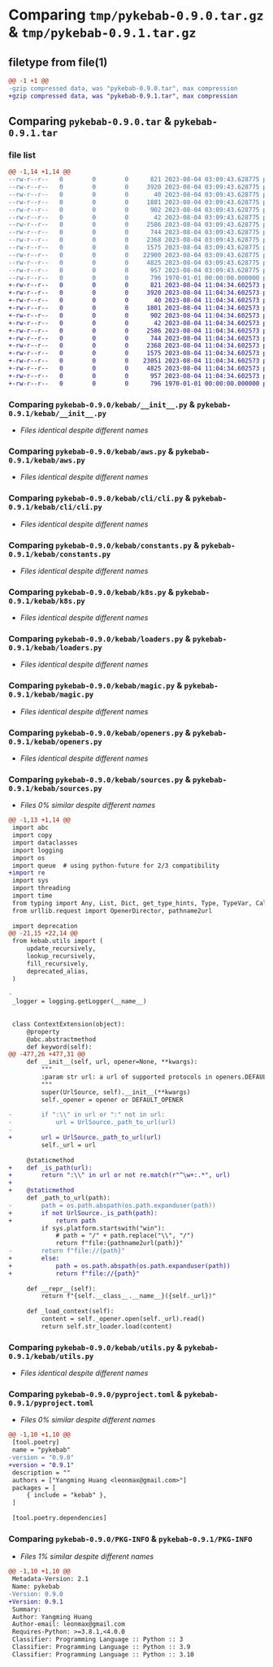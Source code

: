 # Comparing `tmp/pykebab-0.9.0.tar.gz` & `tmp/pykebab-0.9.1.tar.gz`

## filetype from file(1)

```diff
@@ -1 +1 @@
-gzip compressed data, was "pykebab-0.9.0.tar", max compression
+gzip compressed data, was "pykebab-0.9.1.tar", max compression
```

## Comparing `pykebab-0.9.0.tar` & `pykebab-0.9.1.tar`

### file list

```diff
@@ -1,14 +1,14 @@
--rw-r--r--   0        0        0      821 2023-08-04 03:09:43.628775 pykebab-0.9.0/kebab/__init__.py
--rw-r--r--   0        0        0     3920 2023-08-04 03:09:43.628775 pykebab-0.9.0/kebab/aws.py
--rw-r--r--   0        0        0       40 2023-08-04 03:09:43.628775 pykebab-0.9.0/kebab/cli/__init__.py
--rw-r--r--   0        0        0     1801 2023-08-04 03:09:43.628775 pykebab-0.9.0/kebab/cli/cli.py
--rw-r--r--   0        0        0      902 2023-08-04 03:09:43.628775 pykebab-0.9.0/kebab/constants.py
--rw-r--r--   0        0        0       42 2023-08-04 03:09:43.628775 pykebab-0.9.0/kebab/exceptions.py
--rw-r--r--   0        0        0     2586 2023-08-04 03:09:43.628775 pykebab-0.9.0/kebab/k8s.py
--rw-r--r--   0        0        0      744 2023-08-04 03:09:43.628775 pykebab-0.9.0/kebab/loaders.py
--rw-r--r--   0        0        0     2368 2023-08-04 03:09:43.628775 pykebab-0.9.0/kebab/magic.py
--rw-r--r--   0        0        0     1575 2023-08-04 03:09:43.628775 pykebab-0.9.0/kebab/openers.py
--rw-r--r--   0        0        0    22900 2023-08-04 03:09:43.628775 pykebab-0.9.0/kebab/sources.py
--rw-r--r--   0        0        0     4825 2023-08-04 03:09:43.628775 pykebab-0.9.0/kebab/utils.py
--rw-r--r--   0        0        0      957 2023-08-04 03:09:43.628775 pykebab-0.9.0/pyproject.toml
--rw-r--r--   0        0        0      796 1970-01-01 00:00:00.000000 pykebab-0.9.0/PKG-INFO
+-rw-r--r--   0        0        0      821 2023-08-04 11:04:34.602573 pykebab-0.9.1/kebab/__init__.py
+-rw-r--r--   0        0        0     3920 2023-08-04 11:04:34.602573 pykebab-0.9.1/kebab/aws.py
+-rw-r--r--   0        0        0       40 2023-08-04 11:04:34.602573 pykebab-0.9.1/kebab/cli/__init__.py
+-rw-r--r--   0        0        0     1801 2023-08-04 11:04:34.602573 pykebab-0.9.1/kebab/cli/cli.py
+-rw-r--r--   0        0        0      902 2023-08-04 11:04:34.602573 pykebab-0.9.1/kebab/constants.py
+-rw-r--r--   0        0        0       42 2023-08-04 11:04:34.602573 pykebab-0.9.1/kebab/exceptions.py
+-rw-r--r--   0        0        0     2586 2023-08-04 11:04:34.602573 pykebab-0.9.1/kebab/k8s.py
+-rw-r--r--   0        0        0      744 2023-08-04 11:04:34.602573 pykebab-0.9.1/kebab/loaders.py
+-rw-r--r--   0        0        0     2368 2023-08-04 11:04:34.602573 pykebab-0.9.1/kebab/magic.py
+-rw-r--r--   0        0        0     1575 2023-08-04 11:04:34.602573 pykebab-0.9.1/kebab/openers.py
+-rw-r--r--   0        0        0    23051 2023-08-04 11:04:34.602573 pykebab-0.9.1/kebab/sources.py
+-rw-r--r--   0        0        0     4825 2023-08-04 11:04:34.602573 pykebab-0.9.1/kebab/utils.py
+-rw-r--r--   0        0        0      957 2023-08-04 11:04:34.602573 pykebab-0.9.1/pyproject.toml
+-rw-r--r--   0        0        0      796 1970-01-01 00:00:00.000000 pykebab-0.9.1/PKG-INFO
```

### Comparing `pykebab-0.9.0/kebab/__init__.py` & `pykebab-0.9.1/kebab/__init__.py`

 * *Files identical despite different names*

### Comparing `pykebab-0.9.0/kebab/aws.py` & `pykebab-0.9.1/kebab/aws.py`

 * *Files identical despite different names*

### Comparing `pykebab-0.9.0/kebab/cli/cli.py` & `pykebab-0.9.1/kebab/cli/cli.py`

 * *Files identical despite different names*

### Comparing `pykebab-0.9.0/kebab/constants.py` & `pykebab-0.9.1/kebab/constants.py`

 * *Files identical despite different names*

### Comparing `pykebab-0.9.0/kebab/k8s.py` & `pykebab-0.9.1/kebab/k8s.py`

 * *Files identical despite different names*

### Comparing `pykebab-0.9.0/kebab/loaders.py` & `pykebab-0.9.1/kebab/loaders.py`

 * *Files identical despite different names*

### Comparing `pykebab-0.9.0/kebab/magic.py` & `pykebab-0.9.1/kebab/magic.py`

 * *Files identical despite different names*

### Comparing `pykebab-0.9.0/kebab/openers.py` & `pykebab-0.9.1/kebab/openers.py`

 * *Files identical despite different names*

### Comparing `pykebab-0.9.0/kebab/sources.py` & `pykebab-0.9.1/kebab/sources.py`

 * *Files 0% similar despite different names*

```diff
@@ -1,13 +1,14 @@
 import abc
 import copy
 import dataclasses
 import logging
 import os
 import queue  # using python-future for 2/3 compatibility
+import re
 import sys
 import threading
 import time
 from typing import Any, List, Dict, get_type_hints, Type, TypeVar, Callable
 from urllib.request import OpenerDirector, pathname2url
 
 import deprecation
@@ -21,15 +22,14 @@
 from kebab.utils import (
     update_recursively,
     lookup_recursively,
     fill_recursively,
     deprecated_alias,
 )
 
-
 _logger = logging.getLogger(__name__)
 
 
 class ContextExtension(object):
     @property
     @abc.abstractmethod
     def keyword(self):
@@ -477,26 +477,31 @@
     def __init__(self, url, opener=None, **kwargs):
         """
         :param str url: a url of supported protocols in openers.DEFAULT_OPENER
         """
         super(UrlSource, self).__init__(**kwargs)
         self._opener = opener or DEFAULT_OPENER
 
-        if ":\\" in url or ":" not in url:
-            url = UrlSource._path_to_url(url)
-
+        url = UrlSource._path_to_url(url)
         self._url = url
 
     @staticmethod
+    def _is_path(url):
+        return ":\\" in url or not re.match(r"^\w+:.*", url)
+
+    @staticmethod
     def _path_to_url(path):
-        path = os.path.abspath(os.path.expanduser(path))
+        if not UrlSource._is_path(path):
+            return path
         if sys.platform.startswith("win"):
             # path = "/" + path.replace("\\", "/")
             return f"file:{pathname2url(path)}"
-        return f"file://{path}"
+        else:
+            path = os.path.abspath(os.path.expanduser(path))
+            return f"file://{path}"
 
     def __repr__(self):
         return f"{self.__class__.__name__}({self._url})"
 
     def _load_context(self):
         content = self._opener.open(self._url).read()
         return self.str_loader.load(content)
```

### Comparing `pykebab-0.9.0/kebab/utils.py` & `pykebab-0.9.1/kebab/utils.py`

 * *Files identical despite different names*

### Comparing `pykebab-0.9.0/pyproject.toml` & `pykebab-0.9.1/pyproject.toml`

 * *Files 0% similar despite different names*

```diff
@@ -1,10 +1,10 @@
 [tool.poetry]
 name = "pykebab"
-version = "0.9.0"
+version = "0.9.1"
 description = ""
 authors = ["Yangming Huang <leonmax@gmail.com>"]
 packages = [
     { include = "kebab" },
 ]
 
 [tool.poetry.dependencies]
```

### Comparing `pykebab-0.9.0/PKG-INFO` & `pykebab-0.9.1/PKG-INFO`

 * *Files 1% similar despite different names*

```diff
@@ -1,10 +1,10 @@
 Metadata-Version: 2.1
 Name: pykebab
-Version: 0.9.0
+Version: 0.9.1
 Summary: 
 Author: Yangming Huang
 Author-email: leonmax@gmail.com
 Requires-Python: >=3.8.1,<4.0.0
 Classifier: Programming Language :: Python :: 3
 Classifier: Programming Language :: Python :: 3.9
 Classifier: Programming Language :: Python :: 3.10
```

